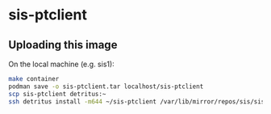 # sis-ptclient

## Uploading this image

On the local machine (e.g. sis1):

```sh
make container
podman save -o sis-ptclient.tar localhost/sis-ptclient
scp sis-ptclient detritus:~
ssh detritus install -m644 ~/sis-ptclient /var/lib/mirror/repos/sis/sis-ptclient.tar
```
